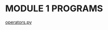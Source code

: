 # MODULE 1 PROGRAMS
[operators.py](https://github.com/PranatiKotra/CSEN1021/blob/ff618fcd3ca74ba21062869ffe055cceb112bad3/MODULE%201/operators.py)</br>
